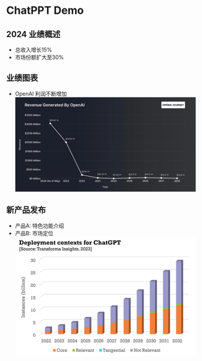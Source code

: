 # ChatPPT Demo

## 2024 业绩概述
- 总收入增长15%
- 市场份额扩大至30%

## 业绩图表
- OpenAI 利润不断增加
![业绩图表](images/performance_chart.png)

## 新产品发布
- 产品A: 特色功能介绍
- 产品B: 市场定位
![未来增长](images/forecast.png)